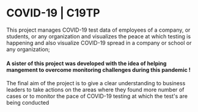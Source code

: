 # COVID-19 | C19TP

This project manages COVID-19 test data of employees of a company, or students, or any organization and visualizes the peace at which testing is happening and also visualize COVID-19 spread in a company or school or any organization;

#### A sister of this project was developed with the idea of helping mangement to overcome monitoring challenges during this pandemic !

The final aim of the project is to give a clear understanding to business leaders to take actions on the areas where they found more number of cases or 
to monitor the pace of COVID-19 testing at which the test's are being conducted




